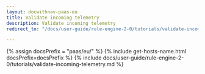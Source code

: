 ```yaml
---
layout: docwithnav-paas-eu
title: Validate incoming telemetry
description: Validate incoming telemetry
redirect_to: "/docs/user-guide/rule-engine-2-0/tutorials/validate-incoming-telemetry/"

---
```


{% assign docsPrefix = "paas/eu/" %}
{% include get-hosts-name.html docsPrefix=docsPrefix %}
{% include docs/user-guide/rule-engine-2-0/tutorials/validate-incoming-telemetry.md %}